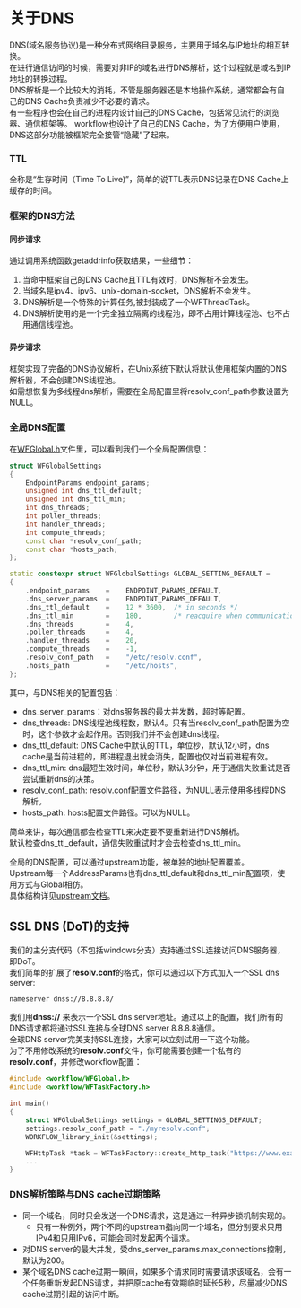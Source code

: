 # 关于DNS

DNS(域名服务协议)是一种分布式网络目录服务，主要用于域名与IP地址的相互转换。  
在进行通信访问的时候，需要对非IP的域名进行DNS解析，这个过程就是域名到IP地址的转换过程。  
DNS解析是一个比较大的消耗，不管是服务器还是本地操作系统，通常都会有自己的DNS Cache负责减少不必要的请求。  
有一些程序也会在自己的进程内设计自己的DNS Cache，包括常见流行的浏览器、通信框架等。
workflow也设计了自己的DNS Cache，为了方便用户使用，DNS这部分功能被框架完全接管“隐藏”了起来。

### TTL

全称是“生存时间（Time To Live)”，简单的说TTL表示DNS记录在DNS Cache上缓存的时间。

### 框架的DNS方法

#### 同步请求
通过调用系统函数getaddrinfo获取结果，一些细节：
1. 当命中框架自己的DNS Cache且TTL有效时，DNS解析不会发生。
2. 当域名是ipv4、ipv6、unix-domain-socket，DNS解析不会发生。
3. DNS解析是一个特殊的计算任务,被封装成了一个WFThreadTask。
4. DNS解析使用的是一个完全独立隔离的线程池，即不占用计算线程池、也不占用通信线程池。

#### 异步请求
框架实现了完备的DNS协议解析，在Unix系统下默认将默认使用框架内置的DNS解析器，不会创建DNS线程池。  
如需想恢复为多线程dns解析，需要在全局配置里将resolv_conf_path参数设置为NULL。

### 全局DNS配置

在[WFGlobal.h](../src/manager/WFGlobal.h)文件里，可以看到我们一个全局配置信息：
~~~cpp
struct WFGlobalSettings
{
    EndpointParams endpoint_params;
    unsigned int dns_ttl_default;
    unsigned int dns_ttl_min;
    int dns_threads;
    int poller_threads;
    int handler_threads;
    int compute_threads;
    const char *resolv_conf_path;
    const char *hosts_path;
};

static constexpr struct WFGlobalSettings GLOBAL_SETTING_DEFAULT =
{
    .endpoint_params    =    ENDPOINT_PARAMS_DEFAULT,
    .dns_server_params	=    ENDPOINT_PARAMS_DEFAULT,
    .dns_ttl_default    =    12 * 3600,  /* in seconds */
    .dns_ttl_min        =    180,        /* reacquire when communication error */
    .dns_threads        =    4,
    .poller_threads     =    4,
    .handler_threads    =    20,
    .compute_threads    =    -1,
    .resolv_conf_path   =    "/etc/resolv.conf",
    .hosts_path         =    "/etc/hosts",
};
~~~
其中，与DNS相关的配置包括：
  * dns_server_params：对dns服务器的最大并发数，超时等配置。
  * dns_threads: DNS线程池线程数，默认4。只有当resolv_conf_path配置为空时，这个参数才会起作用。否则我们并不会创建dns线程。
  * dns_ttl_default: DNS Cache中默认的TTL，单位秒，默认12小时，dns cache是当前进程的，即进程退出就会消失，配置也仅对当前进程有效。
  * dns_ttl_min: dns最短生效时间，单位秒，默认3分钟，用于通信失败重试是否尝试重新dns的决策。
  * resolv_conf_path: resolv.conf配置文件路径，为NULL表示使用多线程DNS解析。
  * hosts_path: hosts配置文件路径。可以为NULL。

简单来讲，每次通信都会检查TTL来决定要不要重新进行DNS解析。  
默认检查dns_ttl_default，通信失败重试时才会去检查dns_ttl_min。

全局的DNS配置，可以通过upstream功能，被单独的地址配置覆盖。  
Upstream每一个AddressParams也有dns_ttl_default和dns_ttl_min配置项，使用方式与Global相仿。  
具体结构详见[upstream文档](./about-upstream.md#Address属性)。

## SSL DNS (DoT)的支持
我们的主分支代码（不包括windows分支）支持通过SSL连接访问DNS服务器，即DoT。  
我们简单的扩展了**resolv.conf**的格式，你可以通过以下方式加入一个SSL dns server:
~~~bash
nameserver dnss://8.8.8.8/
~~~
我们用**dnss://** 来表示一个SSL dns server地址。通过以上的配置，我们所有的DNS请求都将通过SSL连接与全球DNS server 8.8.8.8通信。  
全球DNS server完美支持SSL连接，大家可以立刻试用一下这个功能。  
为了不用修改系统的**resolv.conf**文件，你可能需要创建一个私有的**resolv.conf**，并修改workflow配置：
~~~cpp
#include <workflow/WFGlobal.h>
#include <workflow/WFTaskFactory.h>

int main()
{
    struct WFGlobalSettings settings = GLOBAL_SETTINGS_DEFAULT;
    settings.resolv_conf_path = "./myresolv.conf";
    WORKFLOW_library_init(&settings);

    WFHttpTask *task = WFTaskFactory::create_http_task("https://www.example.com", ...);
	...
}
~~~

### DNS解析策略与DNS cache过期策略
* 同一个域名，同时只会发送一个DNS请求，这是通过一种异步锁机制实现的。
  * 只有一种例外，两个不同的upstream指向同一个域名，但分别要求只用IPv4和只用IPv6，可能会同时发起两个请求。
* 对DNS server的最大并发，受dns_server_params.max_connections控制，默认为200。
* 某个域名DNS cache过期一瞬间，如果多个请求同时需要请求该域名，会有一个任务重新发起DNS请求，并把原cache有效期临时延长5秒，尽量减少DNS cache过期引起的访问中断。
